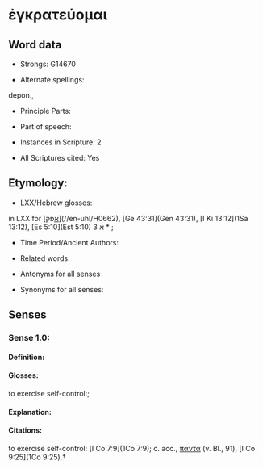 # ἐγκρατεύομαι

<!-- Status: S2=NeedsEdits -->
<!-- Lexica used for edits:   -->

## Word data

* Strongs: G14670

* Alternate spellings:

depon., 

* Principle Parts: 


* Part of speech: 


* Instances in Scripture: 2

* All Scriptures cited: Yes

## Etymology: 


* LXX/Hebrew glosses: 

in LXX for [[א]()פק](//en-uhl/H0662), [Ge 43:31](Gen 43:31), [I Ki 13:12](1Sa 13:12), [Es 5:10](Est 5:10) א 3 * ;

* Time Period/Ancient Authors: 


* Related words: 

* Antonyms for all senses

* Synonyms for all senses: 


## Senses 


### Sense  1.0: 

#### Definition: 

#### Glosses: 

to exercise self-control:; 

#### Explanation: 


#### Citations: 

to exercise self-control: [I Co 7:9](1Co 7:9); c. acc., [πάντα]() (v. Bl., 91), [I Co 9:25](1Co 9:25).†
